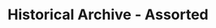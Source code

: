 ---
title: "Historical Archive - Assorted"
layout: collection
permalink: "/history/archive/assorted/"
collection: assorted
entries_layout: grid
classes: wide
sidebar:
  nav: didhistory 

share: true
---